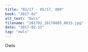 ```yaml
---
title: "02/17 - 05/17, 009"
book: "2017-02"
alt_text: "Owls"
filename: "201702_20170805_0015.jpg"
date: "2017-02-15"
tag: "owls"
---
```

Owls
